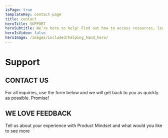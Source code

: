 ```yaml
---
isPage: true
templateKey: contact-page
title: contact
heroTitle: SUPPORT
heroSubtitle: We’re here to help! Find out how to access resources, learn about costs, troubleshoot issues, and get answers to questions.
heroIsVideo: false
heroImage: /images/included/helping_hand_hero/
---
```

# Support

## CONTACT US

For all inquiries, use the form below and we will get back to you as quickly as possible. Promise!

## WE LOVE FEEDBACK

Tell us about your experience with Product Mindset and what would you like to see more
